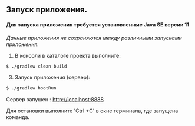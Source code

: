 ## Запуск приложения.

#### Для запуска приложения требуется установленные Java SE версии 11 
*Данные приложения не сохраняются между различными запусками приложения.*

1. В консоли в каталоге проекта выполните:

```bash
$ ./gradlew clean build
```

3. Запуск приложения (сервер):

```bash
$ ./gradlew bootRun
```
Сервер запушен :  [http://localhost:8888](http://localhost:8888)

Для остановки выполните 'Ctrl +C' в окне терминала, где запущена команда.
